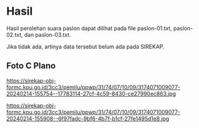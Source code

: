 # Hasil

Hasil perolehan suara paslon dapat dilihat pada file paslon-01.txt, paslon-02.txt, dan paslon-03.txt.

Jika tidak ada, artinya data tersebut belum ada pada SIREKAP.

## Foto C Plano

https://sirekap-obj-formc.kpu.go.id/3cc3/pemilu/ppwp/31/74/07/10/09/3174071009077-20240214-155754--17783114-27cf-4c59-8430-ce27990ec863.jpg

https://sirekap-obj-formc.kpu.go.id/3cc3/pemilu/ppwp/31/74/07/10/09/3174071009077-20240214-155908--6f97fadc-9bf6-4b7f-b1cf-27fe1495d1e8.jpg
